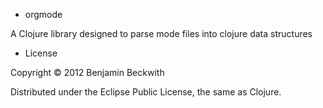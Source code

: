 * orgmode

A Clojure library designed to parse mode files into clojure data structures

* License

Copyright © 2012 Benjamin Beckwith

Distributed under the Eclipse Public License, the same as Clojure.
